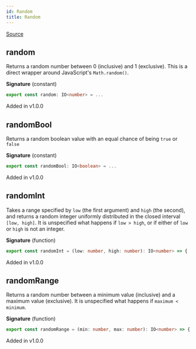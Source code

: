 ```yaml
---
id: Random
title: Random
---
```


[Source](https://github.com/gcanti/fp-ts/blob/master/src/Random.ts)

## random

Returns a random number between 0 (inclusive) and 1 (exclusive). This is a direct wrapper around JavaScript's
`Math.random()`.

**Signature** (constant)

```ts
export const random: IO<number> = ...
```

Added in v1.0.0

## randomBool

Returns a random boolean value with an equal chance of being `true` or `false`

**Signature** (constant)

```ts
export const randomBool: IO<boolean> = ...
```

Added in v1.0.0

## randomInt

Takes a range specified by `low` (the first argument) and `high` (the second), and returns a random integer uniformly
distributed in the closed interval `[low, high]`. It is unspecified what happens if `low > high`, or if either of
`low` or `high` is not an integer.

**Signature** (function)

```ts
export const randomInt = (low: number, high: number): IO<number> => { ... }
```

Added in v1.0.0

## randomRange

Returns a random number between a minimum value (inclusive) and a maximum value (exclusive). It is unspecified what
happens if `maximum < minimum`.

**Signature** (function)

```ts
export const randomRange = (min: number, max: number): IO<number> => { ... }
```

Added in v1.0.0
